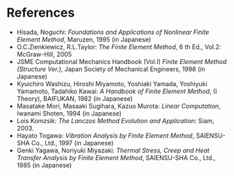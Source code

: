 # References

  - Hisada, Noguchi: *Foundations and Applications of Nonlinear Finite Element Method*, Maruzen, 1995 (in Japanese)
  - O.C.Zienkiewicz, R.L.Taylor: *The Finite Element Method*, 6 th Ed., Vol.2: McGraw-Hill, 2005
  - JSME Computational Mechanics Handbook (Vol.I) *Finite Element Method (Structure Ver.)*, Japan Society of Mechanical Engineers, 1998 (in Japanese)
  - Kyuichiro Washizu, Hiroshi Miyamoto, Yoshiaki Yamada, Yoshiyuki Yamamoto, Tadahiko Kawai: *A Handbook of Finite Element Method*, (I Theory), BAIFUKAN, 1982 (in Japanese)
  - Masatake Mori, Masaaki Sugihara, Kazuo Murota: *Linear Computation*, Iwanami Shoten, 1994 (in Japanese)
  - Lois Komzsik: *The Lanczos Method Evolution and Application*: Siam, 2003.
  - Hayato Togawa: *Vibration Analysis by Finite Element Method*, SAIENSU-SHA Co., Ltd., 1997 (in Japanese)
  - Genki Yagawa, Noriyuki Miyazaki: *Thermal Stress, Creep and Heat Transfer Analysis by Finite Element Method*, SAIENSU-SHA Co., Ltd., 1985 (in Japanese)

